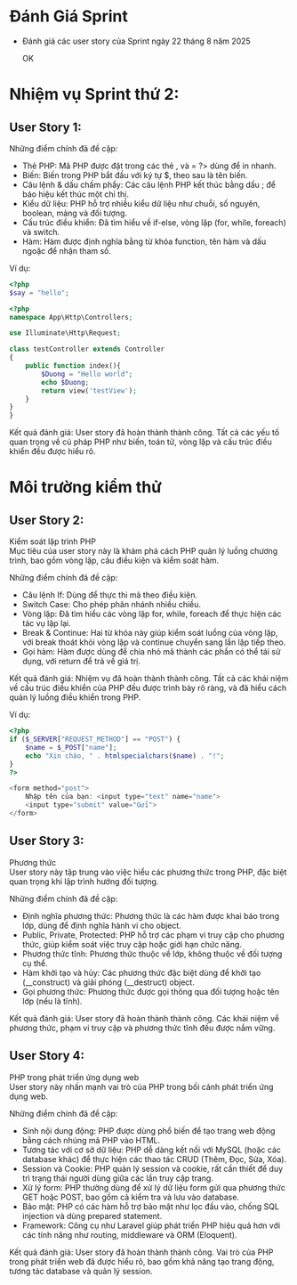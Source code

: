 # Đánh Giá Sprint
+ Đánh giá các user story của Sprint ngày 22 tháng 8 năm 2025

  OK
# Nhiệm vụ Sprint thứ 2:
## User Story 1:
Những điểm chính đã đề cập:

- Thẻ PHP: Mã PHP được đặt trong các thẻ <?php ... ?>, và = ?> dùng để in nhanh.
- Biến: Biến trong PHP bắt đầu với ký tự $, theo sau là tên biến.
- Câu lệnh & dấu chấm phẩy: Các câu lệnh PHP kết thúc bằng dấu ; để báo hiệu kết thúc một chỉ thị.
- Kiểu dữ liệu: PHP hỗ trợ nhiều kiểu dữ liệu như chuỗi, số nguyên, boolean, mảng và đối tượng.
- Cấu trúc điều khiển: Đã tìm hiểu về if-else, vòng lặp (for, while, foreach) và switch.
- Hàm: Hàm được định nghĩa bằng từ khóa function, tên hàm và dấu ngoặc để nhận tham số.

Ví dụ:
```php
<?php
$say = "hello";
```

```php
<?php
namespace App\Http\Controllers;

use Illuminate\Http\Request;

class testController extends Controller
{
    public function index(){
        $Duong = "Hello world";
        echo $Duong;
        return view('testView');
    }
}
}
```

Kết quả đánh giá: User story đã hoàn thành thành công. Tất cả các yếu tố quan trọng về cú pháp PHP như biến, toán tử, vòng lặp và cấu trúc điều khiển đều được hiểu rõ.


# Môi trường kiểm thử
## User Story 2:

Kiểm soát lập trình PHP  
Mục tiêu của user story này là khám phá cách PHP quản lý luồng chương trình, bao gồm vòng lặp, câu điều kiện và kiểm soát hàm.

Những điểm chính đã đề cập:

- Câu lệnh If: Dùng để thực thi mã theo điều kiện.
- Switch Case: Cho phép phân nhánh nhiều chiều.
- Vòng lặp: Đã tìm hiểu các vòng lặp for, while, foreach để thực hiện các tác vụ lặp lại.
- Break & Continue: Hai từ khóa này giúp kiểm soát luồng của vòng lặp, với break thoát khỏi vòng lặp và continue chuyển sang lần lặp tiếp theo.
- Gọi hàm: Hàm được dùng để chia nhỏ mã thành các phần có thể tái sử dụng, với return để trả về giá trị.

Kết quả đánh giá: Nhiệm vụ đã hoàn thành thành công. Tất cả các khái niệm về cấu trúc điều khiển của PHP đều được trình bày rõ ràng, và đã hiểu cách quản lý luồng điều khiển trong PHP.

Ví dụ:
```php
<?php
if ($_SERVER["REQUEST_METHOD"] == "POST") {
    $name = $_POST["name"];
    echo "Xin chào, " . htmlspecialchars($name) . "!";
}
?>

<form method="post">
    Nhập tên của bạn: <input type="text" name="name">
    <input type="submit" value="Gửi">
</form>
```

## User Story 3:
Phương thức  
User story này tập trung vào việc hiểu các phương thức trong PHP, đặc biệt quan trọng khi lập trình hướng đối tượng.

Những điểm chính đã đề cập:

- Định nghĩa phương thức: Phương thức là các hàm được khai báo trong lớp, dùng để định nghĩa hành vi cho object.
- Public, Private, Protected: PHP hỗ trợ các phạm vi truy cập cho phương thức, giúp kiểm soát việc truy cập hoặc giới hạn chức năng.
- Phương thức tĩnh: Phương thức thuộc về lớp, không thuộc về đối tượng cụ thể.
- Hàm khởi tạo và hủy: Các phương thức đặc biệt dùng để khởi tạo (__construct) và giải phóng (__destruct) object.
- Gọi phương thức: Phương thức được gọi thông qua đối tượng hoặc tên lớp (nếu là tĩnh).

Kết quả đánh giá: User story đã hoàn thành thành công. Các khái niệm về phương thức, phạm vi truy cập và phương thức tĩnh đều được nắm vững.

## User Story 4:
PHP trong phát triển ứng dụng web  
User story này nhấn mạnh vai trò của PHP trong bối cảnh phát triển ứng dụng web.

Những điểm chính đã đề cập:

- Sinh nội dung động: PHP được dùng phổ biến để tạo trang web động bằng cách nhúng mã PHP vào HTML.
- Tương tác với cơ sở dữ liệu: PHP dễ dàng kết nối với MySQL (hoặc các database khác) để thực hiện các thao tác CRUD (Thêm, Đọc, Sửa, Xóa).
- Session và Cookie: PHP quản lý session và cookie, rất cần thiết để duy trì trạng thái người dùng giữa các lần truy cập trang.
- Xử lý form: PHP thường dùng để xử lý dữ liệu form gửi qua phương thức GET hoặc POST, bao gồm cả kiểm tra và lưu vào database.
- Bảo mật: PHP có các hàm hỗ trợ bảo mật như lọc đầu vào, chống SQL injection và dùng prepared statement.
- Framework: Công cụ như Laravel giúp phát triển PHP hiệu quả hơn với các tính năng như routing, middleware và ORM (Eloquent).

Kết quả đánh giá: User story đã hoàn thành thành công. Vai trò của PHP trong phát triển web đã được hiểu rõ, bao gồm khả năng tạo trang động, tương tác database và quản lý session.
